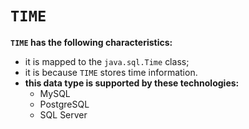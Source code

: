 # `TIME`
**`TIME` has the following characteristics:**
- it is mapped to the `java.sql.Time` class;
- it is because `TIME` stores time information.
- **this data type is supported by these technologies:**
    - MySQL
    - PostgreSQL
    - SQL Server